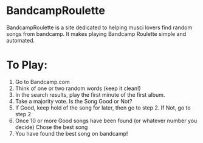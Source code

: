 BandcampRoulette
================

BandcampRoulette is a site dedicated to helping musci lovers find random songs from bandcamp. It makes playing Bandcamp Roulette simple and automated.

To Play:
========
1. Go to Bandcamp.com
2. Think of one or two random words (keep it clean!)
3. In the search results, play the first minute of the first album.
4. Take a majority vote. Is the Song Good or Not?
5. If Good, keep hold of the song for later, then go to step 2. If Not, go to step 2
6. Once 10 or more Good songs have been found (or whatever number you decide) Chose the best song
7. You have found the best song on bandcamp!

